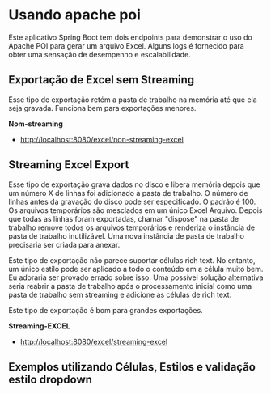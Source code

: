 # Usando apache poi

Este aplicativo Spring Boot tem dois endpoints para demonstrar o uso do Apache POI para gerar um arquivo Excel. Alguns logs
é fornecido para obter uma sensação de desempenho e escalabilidade.

## Exportação de Excel sem Streaming

Esse tipo de exportação retém a pasta de trabalho na memória até que ela seja gravada. Funciona bem para exportações menores.

**Nom-streaming**

- [http://localhost:8080/excel/non-streaming-excel](http://localhost:8080/excel/non-streaming-excel)

## Streaming Excel Export

Esse tipo de exportação grava dados no disco e libera memória depois que um número X de linhas foi adicionado à pasta de trabalho.
O número de linhas antes da gravação do disco pode ser especificado. O padrão é 100. Os arquivos temporários são mesclados em um único Excel
Arquivo. Depois que todas as linhas foram exportadas, chamar "dispose" na pasta de trabalho remove todos os arquivos temporários e renderiza o
instância de pasta de trabalho inutilizável. Uma nova instância de pasta de trabalho precisaria ser criada para anexar.

Este tipo de exportação não parece suportar células rich text. No entanto, um único estilo pode ser aplicado a todo o conteúdo em
a célula muito bem. Eu adoraria ser provado errado sobre isso. Uma possível solução alternativa seria reabrir a pasta de trabalho
após o processamento inicial como uma pasta de trabalho sem streaming e adicione as células de rich text.

Este tipo de exportação é bom para grandes exportações.

**Streaming-EXCEL**

- [http://localhost:8080/excel/streaming-excel](http://localhost:8080/excel/streaming-excel)


## Exemplos utilizando Células, Estilos e validação estilo dropdown
